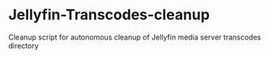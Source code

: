 # Jellyfin-Transcodes-cleanup
Cleanup script for autonomous cleanup of Jellyfin media server transcodes directory
